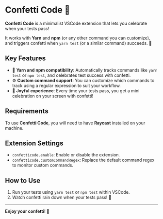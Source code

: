 # Confetti Code 🎉

**Confetti Code** is a minimalist VSCode extension that lets you celebrate when your tests pass!

It works with **Yarn** and **npm** (or any other command you can customize), and triggers confetti when `yarn test` (or a similar command) succeeds. 🎊

## Key Features

- 🎯 **Yarn and npm compatibility**: Automatically tracks commands like `yarn test` or `npm test`, and celebrates test success with confetti.
- ⚙️ **Custom command support**: You can customize which commands to track using a regular expression to suit your workflow.
- 🎉 **Joyful experience**: Every time your tests pass, you get a mini celebration on your screen with confetti!

## Requirements

To use **Confetti Code**, you will need to have **Raycast** installed on your machine.

## Extension Settings

- `confetticode.enable`: Enable or disable the extension.
- `confetticode.customCommandRegex`: Replace the default command regex to monitor custom commands.

## How to Use

1. Run your tests using `yarn test` or `npm test` within VSCode.
2. Watch confetti rain down when your tests pass! 🎊

---

**Enjoy your confetti! 🎉**
